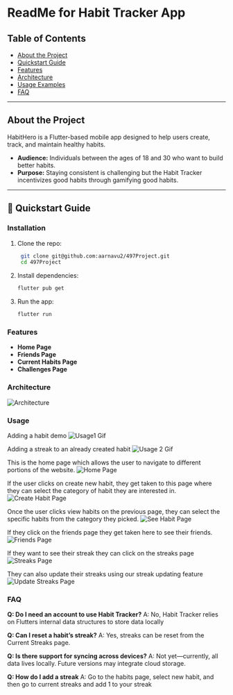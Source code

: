 # ReadMe for Habit Tracker App  

## Table of Contents  
- [About the Project](#about-the-project)  
- [Quickstart Guide](#quickstart-guide)  
- [Features](#features)  
- [Architecture](#architecture)  
- [Usage Examples](#usage-examples)  
- [FAQ](#faq)  

---

## About the Project  
HabitHero is a Flutter-based mobile app designed to help users create, track, and maintain healthy habits.  

- **Audience:** Individuals between the ages of 18 and 30 who want to build better habits.  
- **Purpose:** Staying consistent is challenging but the Habit Tracker incentivizes good habits through gamifying good habits.

---

## 🚀 Quickstart Guide  

### Installation  
1. Clone the repo:  

   ```bash
    git clone git@github.com:aarnavu2/497Project.git
    cd 497Project
    ```

2. Install dependencies:
    ```bash
    flutter pub get
    ```

3. Run the app:
    ```bash
    flutter run
    ```


### Features
- **Home Page**
- **Friends Page**
- **Current Habits Page**
- **Challenges Page**

### Architecture
![Architecture](https://github.com/aarnavu2/techcomm497Readme2/blob/main/Architecture%20Diagram.png)

### Usage

Adding a habit demo
![Usage1 Gif](https://github.com/aarnavu2/techcomm497Readme2/blob/main/a66et6.gif)

Adding a streak to an already created habit
![Usage 2 Gif](https://github.com/aarnavu2/techcomm497Readme2/blob/main/a66fa3.gif)

This is the home page which allows the user to navigate to different portions of the website.
![Home Page](https://github.com/aarnavu2/techcomm497Readme2/blob/main/homepage.png)

If the user clicks on create new habit, they get taken to this page where they can select the category of habit they are interested in. 
![Create Habit Page](https://github.com/aarnavu2/techcomm497Readme2/blob/main/create_new_habit.png)

Once the user clicks view habits on the previous page, they can select the specific habits from the category they picked. 
![See Habit Page](https://github.com/aarnavu2/techcomm497Readme2/blob/main/select_habit.png)

If they click on the friends page they get taken here to see their friends.
![Friends Page](https://github.com/aarnavu2/techcomm497Readme2/blob/main/view_friends.png)

If they want to see their streak they can click on the streaks page
![Streaks Page](https://github.com/aarnavu2/techcomm497Readme2/blob/main/view_streaks.png)

They can also update their streaks using our streak updating feature
![Update Streaks Page](https://github.com/aarnavu2/techcomm497Readme2/blob/main/add_streak.png)



### FAQ
**Q: Do I need an account to use Habit Tracker?**
A: No, Habit Tracker relies on Flutters internal data structures to store data locally

**Q: Can I reset a habit’s streak?**
A: Yes, streaks can be reset from the Current Streaks page.

**Q: Is there support for syncing across devices?**
A: Not yet—currently, all data lives locally. Future versions may integrate cloud storage.

**Q: How do I add a streak**
A: Go to the habits page, select new habit, and then go to current streaks and add 1 to your streak
